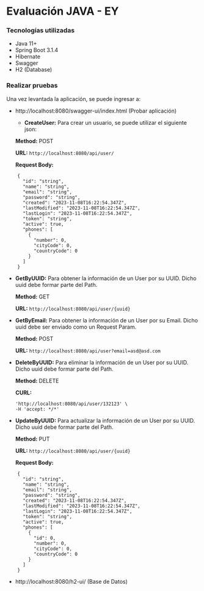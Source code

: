# Evaluación JAVA - EY

### Tecnologías utilizadas

* Java 11+
* Spring Boot 3.1.4
* Hibernate
* Swagger
* H2 (Database)


### Realizar pruebas

Una vez levantada la aplicación, se puede ingresar a:
* http://localhost:8080/swagger-ui/index.html (Probar aplicación)
  * **CreateUser:** Para crear un usuario, se puede utilizar el siguiente json:
  
  **Method:** POST
  
  **URL:**  ```http://localhost:8080/api/user/```

  **Request Body:**
```
    {
      "id": "string",
      "name": "string",
      "email": "string",
      "password": "string",
      "created": "2023-11-08T16:22:54.347Z",
      "lastModified": "2023-11-08T16:22:54.347Z",
      "lastLogin": "2023-11-08T16:22:54.347Z",
      "token": "string",
      "active": true,
      "phones": [
        {          
          "number": 0,
          "cityCode": 0,
          "countryCode": 0
        }
      ]
    }
  ```
  
* **GetByUUID:** Para obtener la información de un User por su UUID. Dicho uuid debe formar parte del Path.

  **Method:** GET

  **URL:**  ```http://localhost:8080/api/user/{uuid}```


* **GetByEmail:** Para obtener la información de un User por su Email. Dicho uuid debe ser enviado como un Request Param.

  **Method:** POST
  
  **URL:**  ```http://localhost:8080/api/user?email=asd@asd.com```  
  

* **DeleteByUUID:** Para eliminar la información de un User por su UUID. 
Dicho uuid debe formar parte del Path.

  **Method:** DELETE

  **CURL:** 
    ```curl -X 'DELETE' \
    'http://localhost:8080/api/user/132123' \
    -H 'accept: */*'
    ```
* **UpdateByUUID:** Para actualizar la información de un User por su UUID. Dicho uuid debe formar parte del Path.
  
  **Method:** PUT

  **URL:** ```http://localhost:8080/api/user/{uuid}```

  **Request Body:** 

```
    {
      "id": "string",
      "name": "string",
      "email": "string",
      "password": "string",
      "created": "2023-11-08T16:22:54.347Z",
      "lastModified": "2023-11-08T16:22:54.347Z",
      "lastLogin": "2023-11-08T16:22:54.347Z",
      "token": "string",
      "active": true,
      "phones": [
        {
          "id": 0,          
          "number": 0,
          "cityCode": 0,
          "countryCode": 0
        }
      ]
    }
  ```

* http://localhost:8080/h2-ui/ (Base de Datos)